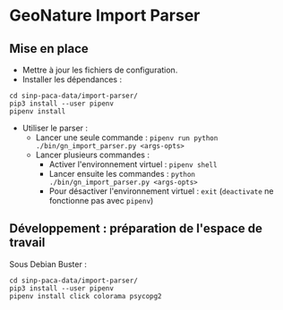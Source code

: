 # GeoNature Import Parser

## Mise en place

- Mettre à jour les fichiers de configuration.
- Installer les dépendances :
```
cd sinp-paca-data/import-parser/
pip3 install --user pipenv
pipenv install
```
- Utiliser le parser : 
  - Lancer une seule commande : `pipenv run python ./bin/gn_import_parser.py <args-opts>`
  - Lancer plusieurs commandes :
    - Activer l'environnement virtuel : `pipenv shell`
    - Lancer ensuite les commandes : `python ./bin/gn_import_parser.py <args-opts>`
    - Pour désactiver l'environnement virtuel : `exit` (`deactivate` ne fonctionne pas avec `pipenv`)


## Développement : préparation de l'espace de travail

Sous Debian Buster :
```
cd sinp-paca-data/import-parser/
pip3 install --user pipenv
pipenv install click colorama psycopg2
```
